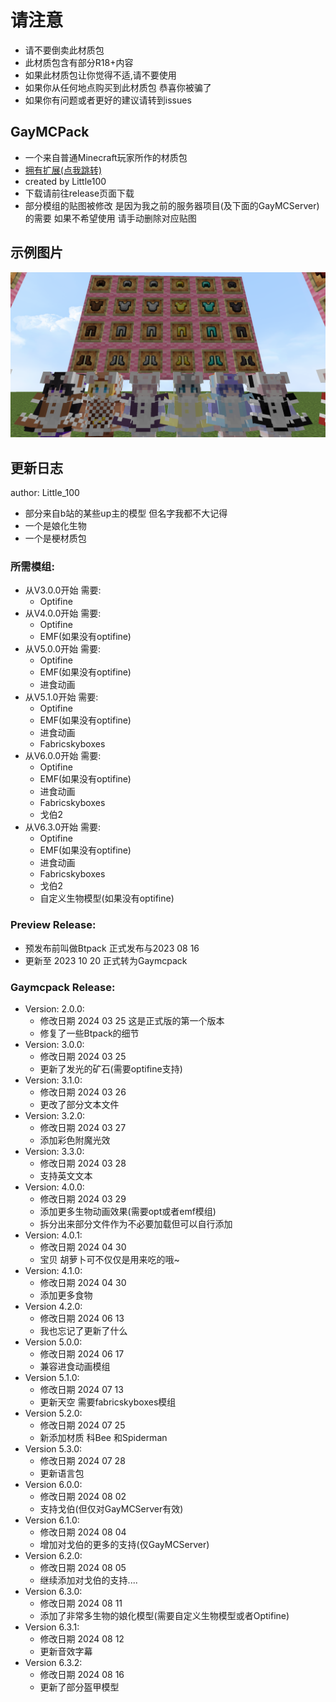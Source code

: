 # 请注意
- 请不要倒卖此材质包
- 此材质包含有部分R18+内容
- 如果此材质包让你觉得不适,请不要使用
- 如果你从任何地点购买到此材质包 恭喜你被骗了
- 如果你有问题或者更好的建议请转到issues
## GayMCPack
- 一个来自普通Minecraft玩家所作的材质包
- [拥有扩展(点我跳转)](https://github.com/Little100/GayMCPack_Extend)
- created by Little100
- 下载请前往release页面下载
- 部分模组的贴图被修改 是因为我之前的服务器项目(及下面的GayMCServer)的需要 如果不希望使用 请手动删除对应贴图
## 示例图片
![armour](https://github.com/Little100/GayMCPack/blob/main/Sample%20image/armour.png)
## 更新日志
author: Little_100

- 部分来自b站的某些up主的模型 但名字我都不大记得
- 一个是娘化生物
- 一个是梗材质包

### 所需模组:
- 从V3.0.0开始 需要:
   - Optifine
- 从V4.0.0开始 需要:
   - Optifine
   - EMF(如果没有optifine)
- 从V5.0.0开始 需要:
   - Optifine
   - EMF(如果没有optifine)
   - 进食动画
- 从V5.1.0开始 需要:
   - Optifine
   - EMF(如果没有optifine)
   - 进食动画
   - Fabricskyboxes
- 从V6.0.0开始 需要:
   - Optifine
   - EMF(如果没有optifine)
   - 进食动画
   - Fabricskyboxes
   - 戈伯2
- 从V6.3.0开始 需要:
   - Optifine
   - EMF(如果没有optifine)
   - 进食动画
   - Fabricskyboxes
   - 戈伯2
   - 自定义生物模型(如果没有optifine)


### Preview Release:
- 预发布前叫做Btpack 正式发布与2023 08 16
- 更新至 2023 10 20 正式转为Gaymcpack

### Gaymcpack Release:
- Version: 2.0.0:
  - 修改日期 2024 03 25 这是正式版的第一个版本
  - 修复了一些Btpack的细节
- Version: 3.0.0:
  - 修改日期 2024 03 25
  - 更新了发光的矿石(需要optifine支持)
- Version: 3.1.0:
  - 修改日期 2024 03 26
  - 更改了部分文本文件
- Version: 3.2.0:
  - 修改日期 2024 03 27
  - 添加彩色附魔光效
- Version: 3.3.0:
  - 修改日期 2024 03 28
  - 支持英文文本
- Version: 4.0.0:
  - 修改日期 2024 03 29
  - 添加更多生物动画效果(需要opt或者emf模组)
  - 拆分出来部分文件作为不必要加载但可以自行添加
- Version: 4.0.1:
  - 修改日期 2024 04 30
  - 宝贝 胡萝卜可不仅仅是用来吃的哦~
- Version: 4.1.0:
  - 修改日期 2024 04 30
  - 添加更多食物
- Version 4.2.0:
  - 修改日期 2024 06 13
  - 我也忘记了更新了什么
- Version 5.0.0:
  - 修改日期 2024 06 17
  - 兼容进食动画模组
- Version 5.1.0:
  - 修改日期 2024 07 13
  - 更新天空 需要fabricskyboxes模组
- Version 5.2.0:
  - 修改日期 2024 07 25
  - 新添加材质 科Bee 和Spiderman
- Version 5.3.0:
  - 修改日期 2024 07 28
  - 更新语言包
- Version 6.0.0:
  - 修改日期 2024 08 02
  - 支持戈伯(但仅对GayMCServer有效)
- Version 6.1.0:
  - 修改日期 2024 08 04
  - 增加对戈伯的更多的支持(仅GayMCServer)
- Version 6.2.0:
  - 修改日期 2024 08 05
  - 继续添加对戈伯的支持....
- Version 6.3.0:
  - 修改日期 2024 08 11
  - 添加了非常多生物的娘化模型(需要自定义生物模型或者Optifine)
- Version 6.3.1:
  - 修改日期 2024 08 12
  - 更新音效字幕
- Version 6.3.2:
  - 修改日期 2024 08 16
  - 更新了部分盔甲模型
